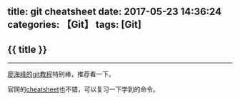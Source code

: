 title: git cheatsheet
date: 2017-05-23 14:36:24
categories: 【Git】
tags: [Git]
---
## {{ title }} ##

---

[廖海峰的git教程](http://www.liaoxuefeng.com/wiki/0013739516305929606dd18361248578c67b8067c8c017b000)特别棒，推荐看一下。

官网的[cheatsheet](https://services.github.com/on-demand/downloads/github-git-cheat-sheet.pdf)也不错，可以复习一下学到的命令。